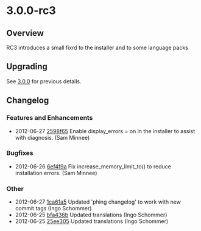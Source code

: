 # 3.0.0-rc3 #

## Overview ##

RC3 introduces a small fixrd to the installer and to some language packs
 
## Upgrading ##

See [3.0.0](/changelogs/3.0.0) for previous details.

## Changelog ##

### Features and Enhancements

 * 2012-06-27 [2598f65](https://github.com/silverstripe/sapphire/commit/2598f65) Enable display_errors = on in the installer to assist with diagnosis. (Sam Minnee)

### Bugfixes

 * 2012-06-26 [6ef4f9a](https://github.com/silverstripe/sapphire/commit/6ef4f9a) Fix increase_memory_limit_to() to reduce installation errors. (Sam Minnee)

### Other

 * 2012-06-27 [1ca61a5](https://github.com/silverstripe/silverstripe-installer/commit/1ca61a5) Updated 'phing changelog' to work with new commit tags (Ingo Schommer)
 * 2012-06-25 [bfa436b](https://github.com/silverstripe/sapphire/commit/bfa436b) Updated translations (Ingo Schommer)
 * 2012-06-25 [25ee305](https://github.com/silverstripe/silverstripe-cms/commit/25ee305) Updated translations (Ingo Schommer)
